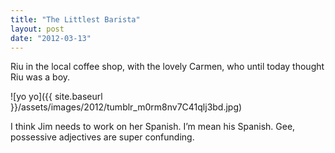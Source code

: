 ```yaml
---
title: "The Littlest Barista"
layout: post
date: "2012-03-13"
---
```


Riu in the local coffee shop, with the lovely Carmen, who until today thought Riu was a boy.

![yo yo]({{ site.baseurl }}/assets/images/2012/tumblr_m0rm8nv7C41qlj3bd.jpg)

I think Jim needs to work on her Spanish. I’m mean his Spanish. Gee, possessive adjectives are super confunding.
